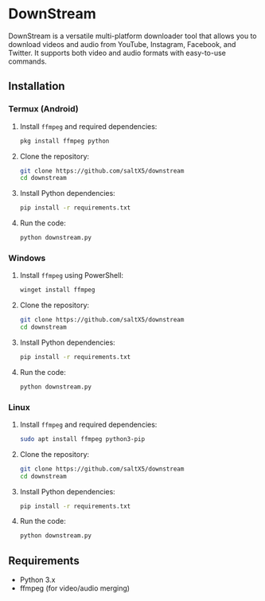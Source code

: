 # DownStream

DownStream is a versatile multi-platform downloader tool that allows you to download videos and audio from YouTube, Instagram, Facebook, and Twitter. It supports both video and audio formats with easy-to-use commands.

## Installation

### Termux (Android)

1. Install `ffmpeg` and required dependencies:
    ```bash
    pkg install ffmpeg python
    ```

2. Clone the repository:
    ```bash
    git clone https://github.com/saltX5/downstream
    cd downstream
    ```

3. Install Python dependencies:
    ```bash
    pip install -r requirements.txt
    ```
4. Run the code:
    ```bash
    python downstream.py
    ```    

### Windows

1. Install `ffmpeg` using PowerShell:
    ```bash
    winget install ffmpeg
    ```

2. Clone the repository:
    ```bash
    git clone https://github.com/saltX5/downstream
    cd downstream
    ```

3. Install Python dependencies:
    ```bash
    pip install -r requirements.txt
    ```
4. Run the code:
    ```bash
    python downstream.py
    ```        

### Linux

1. Install `ffmpeg` and required dependencies:
    ```bash
    sudo apt install ffmpeg python3-pip
    ```

2. Clone the repository:
    ```bash
    git clone https://github.com/saltX5/downstream
    cd downstream
    ```

3. Install Python dependencies:
    ```bash
    pip install -r requirements.txt
    ```
4. Run the code:
    ```bash
    python downstream.py
    ```        
    
## Requirements

- Python 3.x
- ffmpeg (for video/audio merging)
